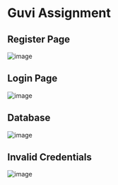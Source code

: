 # Guvi Assignment

## Register Page
![image](https://user-images.githubusercontent.com/129177999/230821169-f8800706-70c3-4b94-b120-2106285a9d2e.png)

## Login Page
![image](https://user-images.githubusercontent.com/129177999/230821298-3a491af6-cd46-4132-8c85-81d2dafcee39.png)

## Database
![image](https://user-images.githubusercontent.com/129177999/230821231-ae4bfbad-84cc-4f26-8618-2f159269809e.png)

## Invalid Credentials
![image](https://user-images.githubusercontent.com/129177999/230821236-caddb6b8-015a-424a-960d-9d648efde61a.png)
